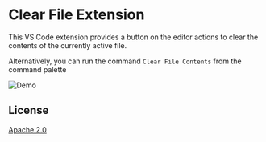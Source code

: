 # Clear File Extension

This VS Code extension provides a button on the editor actions to clear the contents of the currently active file.

Alternatively, you can run the command `Clear File Contents` from the command palette

![Demo](https://github.com/SwiftlyDaniel/clear-file/demo.gif)

## License

[Apache 2.0](./LICENSE.txt)
